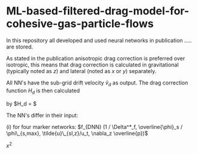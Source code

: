 # ML-based-filtered-drag-model-for-cohesive-gas-particle-flows

In this repository all developed and used neural networks in publication ..... are stored.

As stated in the publication anisotropic drag correction is preferred over isotropic, this means that drag correction is calculated in gravitational (typically noted as $z$) and lateral (noted as $x$ or $y$) separately.

All NN's have the sub-grid drift velocity $\tilde{v}_d$ as output. The drag correction function $H_d$ is then calculated

by $H_d  =  $

The NN's differ in their input:

(i) for four marker networks: $f_{DNN} (1 / \Delta^*_f, \overline{\phi}_s / \phi\_{s,max}, \tilde{u}\_{sl,z}/u_t, \nabla_z  \overline{p})$


$x^2$
